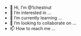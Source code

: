 - 👋 Hi, I’m @1chestnut
- 👀 I’m interested in ...
- 🌱 I’m currently learning ...
- 💞️ I’m looking to collaborate on ...
- 📫 How to reach me ...

<!---
1chestnut/1chestnut is a ✨ special ✨ repository because its `README.md` (this file) appears on your GitHub profile.
You can click the Preview link to take a look at your changes.
--->
